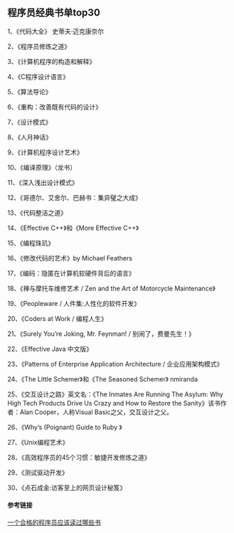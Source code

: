 ##  程序员经典书单top30

1、《代码大全》 史蒂夫·迈克康奈尔

2、《程序员修炼之道》

3、《计算机程序的构造和解释》

4、《C程序设计语言》

5、《算法导论》

6、《重构：改善既有代码的设计》

7、《设计模式》

8、《人月神话》

9、《计算机程序设计艺术》

10、《编译原理》（龙书）

11、《深入浅出设计模式》

12、《哥德尔、艾舍尔、巴赫书：集异璧之大成》

13、《代码整洁之道》

14、《Effective C++》和《More Effective C++》

15、《编程珠玑》

16、《修改代码的艺术》by Michael Feathers

17、《编码：隐匿在计算机软硬件背后的语言》

18、《禅与摩托车维修艺术 / Zen and the Art of Motorcycle Maintenance》

19、《Peopleware / 人件集:人性化的软件开发》

20、《Coders at Work / 编程人生》

21、《Surely You’re Joking, Mr. Feynman! / 别闹了，费曼先生！》

22、《Effective Java 中文版》

23、《Patterns of Enterprise Application Architecture / 企业应用架构模式》

24、《The Little Schemer》和《The Seasoned Schemer》 nmiranda

25、《交互设计之路》英文名：《The Inmates Are Running The Asylum: Why High Tech Products Drive Us Crazy and How to Restore the Sanity》该书作者：Alan Cooper，人称Visual Basic之父，交互设计之父。

26、《Why’s (Poignant) Guide to Ruby 》

27、《Unix编程艺术》

28、《高效程序员的45个习惯：敏捷开发修炼之道》

29、《测试驱动开发》

30、《点石成金:访客至上的网页设计秘笈》


#### 参考链接

[一个合格的程序员应该读过哪些书](https://justjavac.com/other/2012/05/15/qualified-programmer-should-read-what-books.html)
